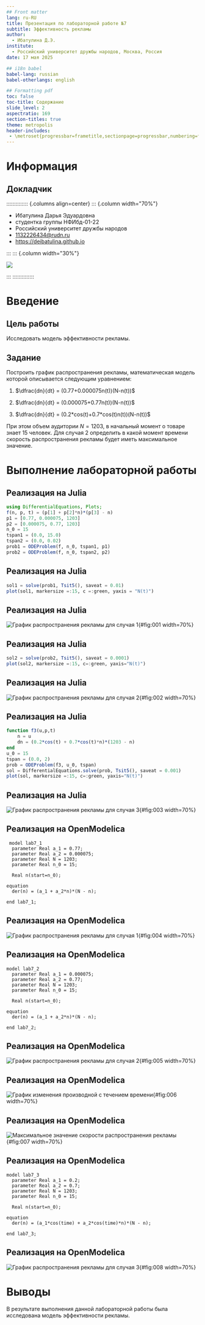 ```yaml
---
## Front matter
lang: ru-RU
title: Презентация по лабораторной работе №7
subtitle: Эффективность рекламы  
author:
  - Ибатулина Д.Э.
institute:
  - Российский университет дружбы народов, Москва, Россия
date: 17 мая 2025

## i18n babel
babel-lang: russian
babel-otherlangs: english

## Formatting pdf
toc: false
toc-title: Содержание
slide_level: 2
aspectratio: 169
section-titles: true
theme: metropolis
header-includes:
 - \metroset{progressbar=frametitle,sectionpage=progressbar,numbering=fraction}
---
```


# Информация

## Докладчик

:::::::::::::: {.columns align=center}
::: {.column width="70%"}

  * Ибатулина Дарья Эдуардовна
  * студентка группы НФИбд-01-22
  * Российский университет дружбы народов
  * [1132226434@rudn.ru](mailto:1132226434@rudn.ru)
  * <https://deibatulina.github.io>

:::
::: {.column width="30%"}

![](./image/me.jpg)

:::
::::::::::::::

# Введение

## Цель работы

Исследовать модель эффективности рекламы. 

## Задание

Построить график распространения рекламы, математическая модель которой описывается
следующим уравнением:

1. $\dfrac{dn}{dt} = (0.77+0.000075n(t))(N-n(t))$

2. $\dfrac{dn}{dt} = (0.000075+0.77n(t))(N-n(t))$

3. $\dfrac{dn}{dt} = (0.2*cos(t)+0.7*cos(t)n(t))(N-n(t))$

При этом объем аудитории $N = 1203$, в начальный момент о товаре знает 15 человек. Для случая 2 определить в какой момент времени скорость распространения рекламы будет иметь максимальное значение.

# Выполнение лабораторной работы

## Реализация на Julia

```Julia
using DifferentialEquations, Plots;
f(n, p, t) = (p[1] + p[2]*n)*(p[3] - n)
p1 = [0.77, 0.000075, 1203]
p2 = [0.000075, 0.77, 1203]
n_0 = 15
tspan1 = (0.0, 15.0)
tspan2 = (0.0, 0.02)
prob1 = ODEProblem(f, n_0, tspan1, p1)
prob2 = ODEProblem(f, n_0, tspan2, p2)
```

## Реализация на Julia

```Julia
sol1 = solve(prob1, Tsit5(), saveat = 0.01)
plot(sol1, markersize =:15, c =:green, yaxis = "N(t)")
```

## Реализация на Julia

![График распространения рекламы для случая 1](image/1.png){#fig:001 width=70%}

## Реализация на Julia

```Julia
sol2 = solve(prob2, Tsit5(), saveat = 0.0001)
plot(sol2, markersize =:15, c=:green, yaxis="N(t)")
```

## Реализация на Julia

![График распространения рекламы для случая 2](image/2.png){#fig:002 width=70%}

## Реализация на Julia

```Julia
function f3(u,p,t)
    n = u
    dn = (0.2*cos(t) + 0.7*cos(t)*n)*(1203 - n)
end
u_0 = 15
tspan = (0.0, 2)
prob = ODEProblem(f3, u_0, tspan)
sol = DifferentialEquations.solve(prob, Tsit5(), saveat = 0.001)
plot(sol, markersize =:15, c=:green, yaxis="N(t)")
```

## Реализация на Julia

![График распространения рекламы для случая 3](image/3.png){#fig:003 width=70%}

## Реализация на OpenModelica

```
 model lab7_1
  parameter Real a_1 = 0.77;
  parameter Real a_2 = 0.000075;
  parameter Real N = 1203;
  parameter Real n_0 = 15;
  
  Real n(start=n_0);

equation
  der(n) = (a_1 + a_2*n)*(N - n);

end lab7_1;
```

## Реализация на OpenModelica

![График распространения рекламы для случая 1](image/4.png){#fig:004 width=70%}

## Реализация на OpenModelica

```
model lab7_2
  parameter Real a_1 = 0.000075;
  parameter Real a_2 = 0.77;
  parameter Real N = 1203;
  parameter Real n_0 = 15;
  
  Real n(start=n_0);

equation
  der(n) = (a_1 + a_2*n)*(N - n);

end lab7_2;
```

## Реализация на OpenModelica

![График распространения рекламы для случая 2](image/5.png){#fig:005 width=70%}

## Реализация на OpenModelica

![График изменения производной с течением времени](image/6.png){#fig:006 width=70%}

## Реализация на OpenModelica

![Максимальное значение скорости распространения рекламы](image/7.png){#fig:007 width=70%}

## Реализация на OpenModelica

```
model lab7_3
  parameter Real a_1 = 0.2;
  parameter Real a_2 = 0.7;
  parameter Real N = 1203;
  parameter Real n_0 = 15;
  
  Real n(start=n_0);

equation
  der(n) = (a_1*cos(time) + a_2*cos(time)*n)*(N - n);

end lab7_3;
```

## Реализация на OpenModelica

![График распространения рекламы для случая 3](image/8.png){#fig:008 width=70%}

# Выводы

В результате выполнения данной лабораторной работы была исследована модель эффективности рекламы.
